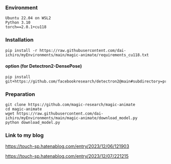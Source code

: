 ### Environment
~~~
Ubuntu 22.04 on WSL2
Python 3.10
torch==2.0.1+cu118
~~~

### Installation
~~~
pip install -r https://raw.githubusercontent.com/dai-ichiro/myEnvironments/main/magic-animate/requirements_cu118.txt
~~~
#### option (for Detectron2-DensePose)
~~~
pip install git+https://github.com/facebookresearch/detectron2@main#subdirectory=projects/DensePose
~~~

### Preparation
~~~
git clone https://github.com/magic-research/magic-animate
cd magic-animate
wget https://raw.githubusercontent.com/dai-ichiro/myEnvironments/main/magic-animate/download_model.py
python download_model.py
~~~

### Link to my blog
https://touch-sp.hatenablog.com/entry/2023/12/06/121903

https://touch-sp.hatenablog.com/entry/2023/12/07/221215
